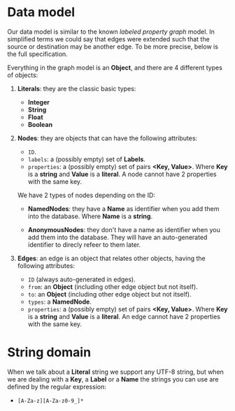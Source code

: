 # Data model
Our data model is similar to the known *labeled property graph* model. In simplified terms we could say that edges were extended such that the source or destination may be another edge. To be more precise, below is the full specification.

Everything in the graph model is an **Object**, and there are 4 different types of objects:

1. **Literals**: they are the classic basic types:
    - **Integer**
    - **String**
    - **Float**
    - **Boolean**

2. **Nodes**:
    they are objects that can have the following attributes:
    - `ID`.
    - `labels`: a (possibly empty) set of **Labels**.
    - `properties`: a (possibly empty) set of pairs **<Key, Value>**. Where **Key** is a **string** and **Value** is a **literal**. A node cannot have 2 properties with the same key.

    We have 2 types of nodes depending on the ID:

    - **NamedNodes**: they have a **Name** as identifier when you add them into the database. Where **Name** is a **string**.

    - **AnonymousNodes**: they don't have a name as identifier when you add them into the database. They will have an auto-generated identifier to direcly refeer to them later.

3. **Edges**: an edge is an object that relates other objects, having the following attributes:
    - `ID` (always auto-generated in edges).
    - `from`: an **Object** (including other edge object but not itself).
    - `to`: an **Object** (including other edge object but not itself).
    - `types`: a **NamedNode**.
    - `properties`: a (possibly empty) set of pairs **<Key, Value>**. Where **Key** is a **string** and **Value** is a **literal**. An edge cannot have 2 properties with the same key.

# String domain
When we talk about a **Literal** string we support any UTF-8 string, but when we are dealing with a **Key**, a **Label** or a **Name** the strings you can use are defined by the regular expression:
- `[A-Za-z][A-Za-z0-9_]*`
